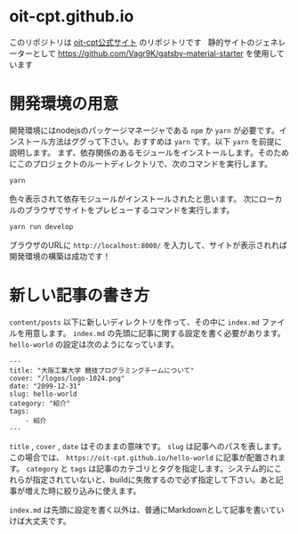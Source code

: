 # oit-cpt.github.io
このリポジトリは [oit-cpt公式サイト](https://oit-cpt.github.io/) のリポジトリです  
静的サイトのジェネレーターとして https://github.com/Vagr9K/gatsby-material-starter を使用しています

# 開発環境の用意
開発環境にはnodejsのパッケージマネージャである `npm` か `yarn` が必要です。インストール方法はググって下さい。おすすめは `yarn` です。以下 `yarn` を前提に説明します。
まず、依存関係のあるモジュールをインストールします。そのためにこのプロジェクトのルートディレクトリで、次のコマンドを実行します。

```bash
yarn
```

色々表示されて依存モジュールがインストールされたと思います。
次にローカルのブラウザでサイトをプレビューするコマンドを実行します。

```bash
yarn run develop
```

ブラウザのURLに `http://localhost:8000/` を入力して、サイトが表示されれば開発環境の構築は成功です！


# 新しい記事の書き方
`content/posts` 以下に新しいディレクトリを作って、その中に `index.md` ファイルを用意します。
`index.md` の先頭に記事に関する設定を書く必要があります。
`hello-world` の設定は次のようになっています。

```
---
title: "大阪工業大学 競技プログラミングチームについて"
cover: "/logos/logo-1024.png"
date: "2099-12-31"
slug: hello-world
category: "紹介"
tags:
    - 紹介
---
```

`title` , `cover` , `date` はそのままの意味です。 
`slug` は記事へのパスを表します。この場合では、 `https://oit-cpt.github.io/hello-world` に記事が配置されます。
`category` と `tags` は記事のカテゴリとタグを指定します。システム的にこれらが指定されていないと、buildに失敗するので必ず指定して下さい。あと記事が増えた時に絞り込みに使えます。

`index.md` は先頭に設定を書く以外は、普通にMarkdownとして記事を書いていけば大丈夫です。
